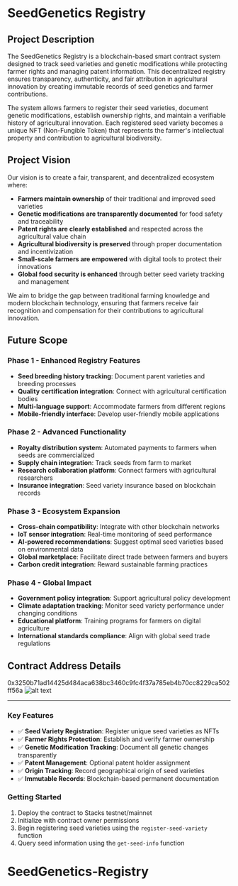 # SeedGenetics Registry

## Project Description

The SeedGenetics Registry is a blockchain-based smart contract system designed to track seed varieties and genetic modifications while protecting farmer rights and managing patent information. This decentralized registry ensures transparency, authenticity, and fair attribution in agricultural innovation by creating immutable records of seed genetics and farmer contributions.

The system allows farmers to register their seed varieties, document genetic modifications, establish ownership rights, and maintain a verifiable history of agricultural innovation. Each registered seed variety becomes a unique NFT (Non-Fungible Token) that represents the farmer's intellectual property and contribution to agricultural biodiversity.

## Project Vision

Our vision is to create a fair, transparent, and decentralized ecosystem where:

- **Farmers maintain ownership** of their traditional and improved seed varieties
- **Genetic modifications are transparently documented** for food safety and traceability
- **Patent rights are clearly established** and respected across the agricultural value chain
- **Agricultural biodiversity is preserved** through proper documentation and incentivization
- **Small-scale farmers are empowered** with digital tools to protect their innovations
- **Global food security is enhanced** through better seed variety tracking and management

We aim to bridge the gap between traditional farming knowledge and modern blockchain technology, ensuring that farmers receive fair recognition and compensation for their contributions to agricultural innovation.

## Future Scope

### Phase 1 - Enhanced Registry Features
- **Seed breeding history tracking**: Document parent varieties and breeding processes
- **Quality certification integration**: Connect with agricultural certification bodies
- **Multi-language support**: Accommodate farmers from different regions
- **Mobile-friendly interface**: Develop user-friendly mobile applications

### Phase 2 - Advanced Functionality
- **Royalty distribution system**: Automated payments to farmers when seeds are commercialized
- **Supply chain integration**: Track seeds from farm to market
- **Research collaboration platform**: Connect farmers with agricultural researchers
- **Insurance integration**: Seed variety insurance based on blockchain records

### Phase 3 - Ecosystem Expansion
- **Cross-chain compatibility**: Integrate with other blockchain networks
- **IoT sensor integration**: Real-time monitoring of seed performance
- **AI-powered recommendations**: Suggest optimal seed varieties based on environmental data
- **Global marketplace**: Facilitate direct trade between farmers and buyers
- **Carbon credit integration**: Reward sustainable farming practices

### Phase 4 - Global Impact
- **Government policy integration**: Support agricultural policy development
- **Climate adaptation tracking**: Monitor seed variety performance under changing conditions
- **Educational platform**: Training programs for farmers on digital agriculture
- **International standards compliance**: Align with global seed trade regulations

## Contract Address Details

0x3250b71ad14425d484aca638bc3460c9fc4f37a785eb4b70cc8229ca502ff56a
![alt text](<Screenshot 2025-08-26 at 12.07.34 PM.png>)

---

### Key Features

- ✅ **Seed Variety Registration**: Register unique seed varieties as NFTs
- ✅ **Farmer Rights Protection**: Establish and verify farmer ownership
- ✅ **Genetic Modification Tracking**: Document all genetic changes transparently
- ✅ **Patent Management**: Optional patent holder assignment
- ✅ **Origin Tracking**: Record geographical origin of seed varieties
- ✅ **Immutable Records**: Blockchain-based permanent documentation

### Getting Started

1. Deploy the contract to Stacks testnet/mainnet
2. Initialize with contract owner permissions
3. Begin registering seed varieties using the `register-seed-variety` function
4. Query seed information using the `get-seed-info` function

# SeedGenetics-Registry
